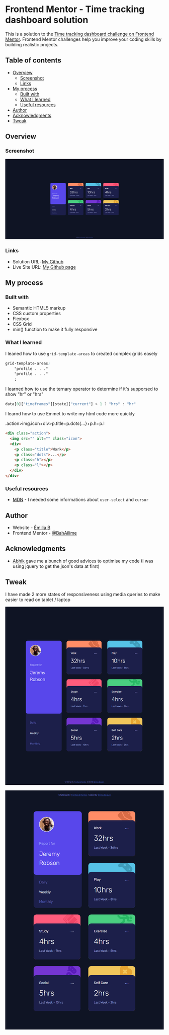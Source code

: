 # Frontend Mentor - Time tracking dashboard solution

This is a solution to the [Time tracking dashboard challenge on Frontend Mentor](https://www.frontendmentor.io/challenges/time-tracking-dashboard-UIQ7167Jw). Frontend Mentor challenges help you improve your coding skills by building realistic projects. 

## Table of contents

- [Overview](#overview)
  - [Screenshot](#screenshot)
  - [Links](#links)
- [My process](#my-process)
  - [Built with](#built-with)
  - [What I learned](#what-i-learned)
  - [Useful resources](#useful-resources)
- [Author](#author)
- [Acknowledgments](#acknowledgments)
- [Tweak](#tweak)

## Overview

### Screenshot

![](./screenshot.png)

### Links

- Solution URL: [My Github](https://github.com/BahAilime/Frontend-Mentor-Chanllanges/tree/main/Time-tracking-dashboard/)
- Live Site URL: [My Github page](https://bahailime.github.io/Frontend-Mentor-Chanllanges/Time-tracking-dashboard/)

## My process

### Built with

- Semantic HTML5 markup
- CSS custom properties
- Flexbox
- CSS Grid
- min() function to make it fully responsive

### What I learned

I leaned how to use `grid-template-areas` to created complex grids easely

```css
grid-template-areas: 
    "profile . . ."
    "profile . . ."
    ;
```

I learned how to use the ternary operator to determine if it's supporsed to show "hr" or "hrs"

```js
data[0]["timeframes"][state]["current"] > 1 ? "hrs" : "hr"
```

I learnd how to use Emmet to write my html code more quickly

.action>img.icon+div>p.title+p.dots{...}+p.h+p.l
```html
<div class="action">
  <img src="" alt="" class="icon">
  <div>
    <p class="title">Work</p>
    <p class="dots">...</p>
    <p class="h"></p>
    <p class="l"></p>
  </div>
</div>
```

### Useful resources

- [MDN](https://developer.mozilla.org/en-US/) - I needed some informations about `user-select` and `cursor`

## Author

- Website - [Émilia B](miliab.com)
- Frontend Mentor - [@BahAilime](https://www.frontendmentor.io/profile/yourusername)

## Acknowledgments

- [Abhik](https://github.com/abhik-b) gave me a bunch of good advices to optimise my code (I was using jquery to get the json's data at first)

## Tweak

I have made 2 more states of responsiveness using media queries to make easier to read on tablet / laptop

![](./tweak.png)

![](./tweak2.png)
